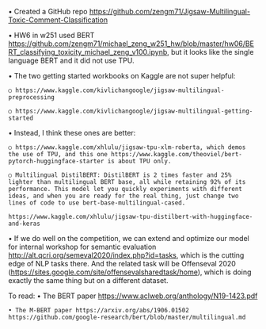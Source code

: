 • Created a GitHub repo https://github.com/zengm71/Jigsaw-Multilingual-Toxic-Comment-Classification

• HW6 in w251 used BERT https://github.com/zengm71/michael_zeng_w251_hw/blob/master/hw06/BERT_classifying_toxicity_michael_zeng_v100.ipynb, but it looks like the single language BERT and it did not use TPU. 

• The two getting started workbooks on Kaggle are not super helpful:

	○ https://www.kaggle.com/kivlichangoogle/jigsaw-multilingual-preprocessing

	○ https://www.kaggle.com/kivlichangoogle/jigsaw-multilingual-getting-started

• Instead, I think these ones are better:

	○ https://www.kaggle.com/xhlulu/jigsaw-tpu-xlm-roberta, which demos the use of TPU, and this one https://www.kaggle.com/theoviel/bert-pytorch-huggingface-starter is about TPU only.

	○ Multilingual DistilBERT: DistilBERT is 2 times faster and 25% lighter than multilingual BERT base, all while retaining 92% of its performance. This model let you quickly experiments with different ideas, and when you are ready for the real thing, just change two lines of code to use bert-base-multilingual-cased.
		
	https://www.kaggle.com/xhlulu/jigsaw-tpu-distilbert-with-huggingface-and-keras

• If we do well on the competition, we can extend and optimize our model for internal workshop for semantic evaluation http://alt.qcri.org/semeval2020/index.php?id=tasks, which is the cutting edge of NLP tasks there. And the related task will be Offenseval 2020 (https://sites.google.com/site/offensevalsharedtask/home), which is doing exactly the same thing but on a different dataset. 

To read:
	• The BERT paper https://www.aclweb.org/anthology/N19-1423.pdf
	
	• The M-BERT paper https://arxiv.org/abs/1906.01502
	https://github.com/google-research/bert/blob/master/multilingual.md
	
